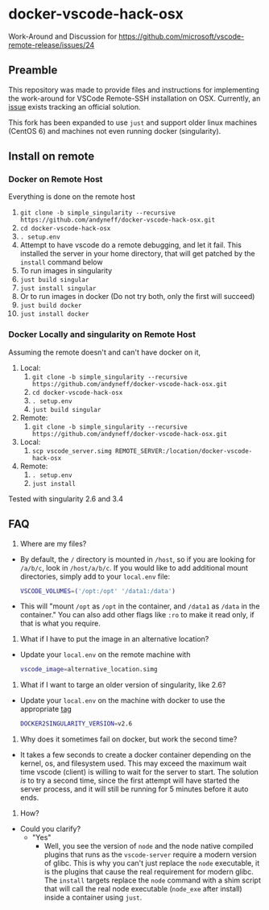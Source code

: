 # docker-vscode-hack-osx
Work-Around and Discussion for https://github.com/microsoft/vscode-remote-release/issues/24

## Preamble

This repository was made to provide files and instructions for implementing the work-around for VSCode Remote-SSH installation on OSX. Currently, an [issue](https://github.com/microsoft/vscode-remote-release/issues/24) exists tracking an official solution.

This fork has been expanded to use `just` and support older linux machines (CentOS 6) and machines not even running docker (singularity).

## Install on remote

### Docker on Remote Host

Everything is done on the remote host

1. `git clone -b simple_singularity --recursive https://github.com/andyneff/docker-vscode-hack-osx.git`
1. `cd docker-vscode-hack-osx`
1. `. setup.env`
1. Attempt to have vscode do a remote debugging, and let it fail. This installed the server in your home directory, that will get patched by the `install` command below
1. To run images in singularity
  1. `just build singular`
  1. `just install singular`
1. Or to run images in docker (Do not try both, only the first will succeed)
  1. `just build docker`
  1. `just install docker`

### Docker Locally and singularity on Remote Host

Assuming the remote doesn't and can't have docker on it,

1. Local:
    1. `git clone -b simple_singularity --recursive https://github.com/andyneff/docker-vscode-hack-osx.git`
    1. `cd docker-vscode-hack-osx`
    1. `. setup.env`
    1. `just build singular`
1. Remote:
    1. `git clone -b simple_singularity --recursive https://github.com/andyneff/docker-vscode-hack-osx.git`
1. Local:
    1. `scp vscode_server.simg REMOTE_SERVER:/location/docker-vscode-hack-osx`
1. Remote:
    1. `. setup.env`
    1. `just install`

Tested with singularity 2.6 and 3.4

## FAQ

1. Where are my files?
  - By default, the `/` directory is mounted in `/host`, so if you are looking for `/a/b/c`, look in `/host/a/b/c`. If you would like to add additional mount directories, simply add to your `local.env` file:

    ```bash
    VSCODE_VOLUMES=('/opt:/opt' '/data1:/data')
    ```

  - This will "mount `/opt` as `/opt` in the container, and `/data1` as `/data` in the container." You can also add other flags like `:ro` to make it read only, if that is what you require.

1. What if I have to put the image in an alternative location?
  - Update your `local.env` on the remote machine with

    ```bash
    vscode_image=alternative_location.simg
    ```

1. What if I want to targe an older version of singularity, like 2.6?
  - Update your `local.env` on the machine with docker to use the appropriate [tag](https://hub.docker.com/repository/docker/vsiri/docker2singularity/tags)

    ```bash
    DOCKER2SINGULARITY_VERSION=v2.6
    ```

1. Why does it sometimes fail on docker, but work the second time?
  - It takes a few seconds to create a docker container depending on the kernel, os, and filesystem used. This may exceed the maximum wait time vscode (client) is willing to wait for the server to start. The solution _is_ to try a second time, since the first attempt will have started the server process, and it will still be running for 5 minutes before it auto ends.

1. How?
  - Could you clarify?
    - "Yes"
      - Well, you see the version of `node` and the node native compiled plugins that runs as the `vscode-server` require a modern version of glibc. This is why you can't just replace the `node` executable, it is the plugins that cause the real requirement for modern glibc. The `install` targets replace the `node` command with a shim script that will call the real node executable (`node_exe` after install) inside a container using `just`.
